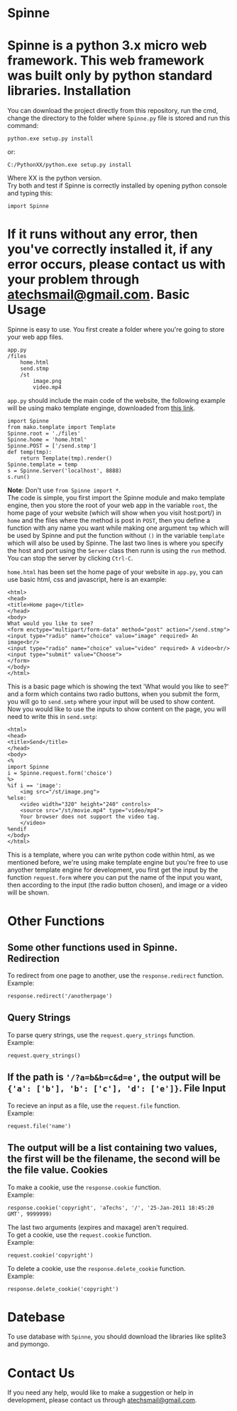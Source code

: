 Spinne
======
Spinne is a python 3.x micro web framework. This web framework was built only by python standard libraries.
Installation
======
You can download the project directly from this repository, run the cmd, change the directory to the folder where `Spinne.py` file is stored and run this command:

    python.exe setup.py install
    
or:

    C:/PythonXX/python.exe setup.py install
Where XX is the python version.<br>
Try both and test if Spinne is correctly installed by opening python console and typing this:

    import Spinne
If it runs without any error, then you've correctly installed it, if any error occurs, please contact us with your problem through atechsmail@gmail.com.
Basic Usage
======
Spinne is easy to use.
You first create a folder where you're going to store your web app files.

    app.py
    /files
        home.html
        send.stmp
        /st
            image.png
            video.mp4

`app.py` should include the main code of the website, the following example will be using mako template enginge, downloaded from [this link][1].


  [1]: https://pypi.python.org/pypi/Mako/?:

    import Spinne
    from mako.template import Template
    Spinne.root = './files'
    Spinne.home = 'home.html'
    Spinne.POST = ['/send.stmp']
    def temp(tmp):
        return Template(tmp).render()
    Spinne.template = temp
    s = Spinne.Server('localhost', 8888)
    s.run()

**Note**: Don't use `from Spinne import *`.<br>
The code is simple, you first import the Spinne module and mako template engine, then you store the root of your web app in the variable `root`, the home page of your website (which will show when you visit host:port/) in `home` and the files where the method is post in `POST`, then you define a function with any name you want while making one argument `tmp` which will be used by Spinne and put the function without `()` in the variable `template` which will also be used by Spinne. The last two lines is where you specify the host and port using the `Server` class then runn is using the `run` method. You can stop the server by clicking `Ctrl-C`.

`home.html` has been set the home page of your website in `app.py`, you can use basic html, css and javascript, here is an example:

    <html>
    <head>
    <title>Home page</title>
    </head>
    <body>
    What would you like to see?
    <form enctype="multipart/form-data" method="post" action="/send.stmp">
    <input type="radio" name="choice" value="image" required> An image<br/>
    <input type="radio" name="choice" value="video" required> A video<br/>
    <input type="submit" value="Choose">
    </form>
    </body>
    </html>

This is a basic page which is showing the text 'What would you like to see?' and a form which contains two radio buttons, when you submit the form, you will go to `send.smtp` where your input will be used to show content.<br/>
Now you would like to use the inputs to show content on the page, you will need to write this in `send.smtp`:

    <html>
    <head>
    <title>Send</title>
    </head>
    <body>
    <%
    import Spinne
    i = Spinne.request.form('choice')
    %>
    %if i == 'image':
        <img src="/st/image.png">
    %else:
        <video width="320" height="240" controls>
        <source src="/st/movie.mp4" type="video/mp4">
        Your browser does not support the video tag.
        </video>
    %endif
    </body>
    </html>

This is a template, where you can write python code within html, as we mentioned before, we're using make template engine but you're free to use anyother template engine for development, you first get the input by the function `request.form` where you can put the name of the input you want, then according to the input (the radio button chosen), and image or a video will be shown.

Other Functions
======
Some other functions used in Spinne.
Redirection
------
To redirect from one page to another, use the `response.redirect` function.<br>
Example:

    response.redirect('/anotherpage')

Query Strings
------
To parse query strings, use the `request.query_strings` function.<br>
Example:

    request.query_strings()
    
If the path is `'/?a=b&b=c&d=e'`, the output will be `{'a': ['b'], 'b': ['c'], 'd': ['e']}`.
File Input
------
To recieve an input as a file, use the `request.file` function.<br>
Example:

    request.file('name')

The output will be a list containing two values, the first will be the filename, the second will be the file value.
Cookies
------
To make a cookie, use the `response.cookie` function.<br>
Example:

    response.cookie('copyright', 'aTechs', '/', '25-Jan-2011 18:45:20 GMT', 9999999)

The last two arguments (expires and maxage) aren't required.<br>
To get a cookie, use the `request.cookie` function.<br>
Example:

    request.cookie('copyright')

To delete a cookie, use the `response.delete_cookie` function.<br>
Example:

    response.delete_cookie('copyright')

Datebase
======

To use database with `Spinne`, you should download the libraries like splite3 and pymongo.

Contact Us
======
If you need any help, would like to make a suggestion or help in development, please contact us through atechsmail@gmail.com.
